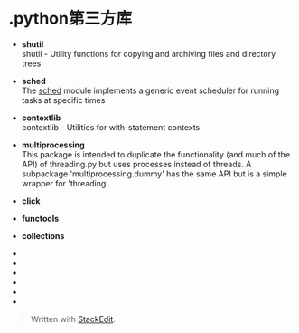 
# .python第三方库

+ **shutil**     
  shutil - Utility functions for copying and archiving files and directory trees  
  
+ **sched**  
  The [sched](https://pymotw.com/2/sched/index.html#module-sched "sched: Generic event scheduler.") module implements a generic event scheduler for running tasks at specific times  
  
+ **contextlib**    
  contextlib - Utilities for with-statement contexts  
  
+ **multiprocessing**   
  This package is intended to duplicate the functionality (and much of
  the API) of threading.py but uses processes instead of threads.  A
  subpackage 'multiprocessing.dummy' has the same API but is a simple
   wrapper for 'threading'.  
   
+ **click**  
+ **functools**
+  **collections**

+ 
+ 
+ 
+ 
+ 
+ 
> Written with [StackEdit](https://stackedit.io/).
<!--stackedit_data:
eyJoaXN0b3J5IjpbODMyMzU4MDA0LDczMDk5ODExNl19
-->